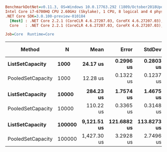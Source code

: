 ``` ini

BenchmarkDotNet=v0.11.3, OS=Windows 10.0.17763.292 (1809/October2018Update/Redstone5)
Intel Core i7-6700HQ CPU 2.60GHz (Skylake), 1 CPU, 8 logical and 4 physical cores
.NET Core SDK=3.0.100-preview-010184
  [Host] : .NET Core 2.2.1 (CoreCLR 4.6.27207.03, CoreFX 4.6.27207.03), 64bit RyuJIT
  Core   : .NET Core 2.2.1 (CoreCLR 4.6.27207.03, CoreFX 4.6.27207.03), 64bit RyuJIT

Job=Core  Runtime=Core  

```
|            Method |      N |        Mean |       Error |      StdDev | Ratio | Gen 0/1k Op | Gen 1/1k Op | Gen 2/1k Op | Allocated Memory/Op |
|------------------ |------- |------------:|------------:|------------:|------:|------------:|------------:|------------:|--------------------:|
|   **ListSetCapacity** |   **1000** |    **24.17 us** |   **0.2996 us** |   **0.2803 us** |  **1.00** |    **128.0212** |           **-** |           **-** |            **403200 B** |
| PooledSetCapacity |   1000 |    12.28 us |   0.1322 us |   0.1237 us |  0.51 |           - |           - |           - |                   - |
|                   |        |             |             |             |       |             |             |             |                     |
|   **ListSetCapacity** |  **10000** |   **284.23 us** |   **1.7574 us** |   **1.4675 us** |  **1.00** |   **1265.6250** |           **-** |           **-** |           **4003200 B** |
| PooledSetCapacity |  10000 |   110.22 us |   0.3365 us |   0.3148 us |  0.39 |           - |           - |           - |                   - |
|                   |        |             |             |             |       |             |             |             |                     |
|   **ListSetCapacity** | **100000** | **9,121.51 us** | **121.6882 us** | **113.8273 us** |  **1.00** |   **9359.3750** |   **9359.3750** |   **9359.3750** |          **40003200 B** |
| PooledSetCapacity | 100000 | 1,427.30 us |   3.2928 us |   2.7496 us |  0.16 |           - |           - |           - |                   - |
